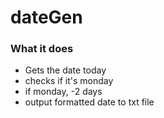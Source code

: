 # dateGen

### What it does
- Gets the date today
- checks if it's monday
- if monday, -2 days
- output formatted date to txt file

